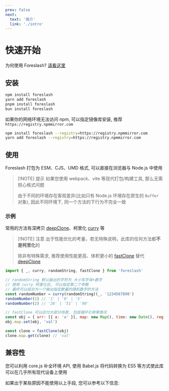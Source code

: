 ```yaml
---
prev: false
next:
  text: '简介'
  link: './intro'
---
```


# 快速开始

为何使用 Foreslash? [请看这里](./intro)

## 安装

```bash
npm install foreslash
yarn add foreslash
pnpm install foreslash
bun install foreslash
```

如果你的网络环境无法访问 npm, 可以指定镜像库安装, 推荐 `https://registry.npmmirror.com`

```bash
npm install foreslash --registry=https://registry.npmmirror.com
yarn add foreslash --registry=https://registry.npmmirror.com
```

## 使用

Foreslash 打包为 ESM、CJS、UMD 格式, 可以直接在浏览器与 Node.js 中使用

> [!NOTE] 提示
> 如果您使用 webpack、vite 等现代打包/构建工具, 那么无需担心格式问题
>
> 由于不同的环境存在客观差异(比如只有 Node.js 环境存在原生的 `Buffer` 对象), 因此不同环境下, 同一个方法的下行为不完全一致

### 示例

常用的方法有深拷贝 [deepClone](../func/object/deepClone)、柯里化 [curry](../func/functional/curry) 等

> [!NOTE] 注意
> 出于性能优化的考量，若无特殊说明，此库的任何方法都**不是柯里化**的
>
> 除非有特殊需求, 推荐使用性能更高、体积更小的 [fastClone](../func/object/deepClone#fastClone) 替代 [deepClone](../func/object/deepClone)

```js {6-8,11-15}
import { _, curry, randomString, fastClone } from 'foreslash'

// randomString 默认输出的字符为 大小写字母+数字
// 使用 curry 柯里化后, 可以指定第二个参数
// 最终可以组合为一个输出指定数量的随机数字的方法
const randomNumber = curry(randomString)(_, '1234567890')
randomNumber(1) // '1' | '0' | '5'
randomNumber(2) // '26' | '51' | '90'

// fastClone 可以应付大部分场景, 包括循环引用等情况
const obj = { arr: [{ a: 'a' }], map: new Map(), time: new Date(), reg: /test/ig }
obj.map.set(obj, 'val')

const clone = fastClone(obj)
clone.map.get(clone) // 'val'
```

## 兼容性

您可以利用 core.js 补全环境 API, 使用 Babel.js 将代码转换为 ES5 等方式使此库可以在几乎所有现代设备上使用

如果出于某些原因不能使用以上手段, 您可以参考以下信息:


